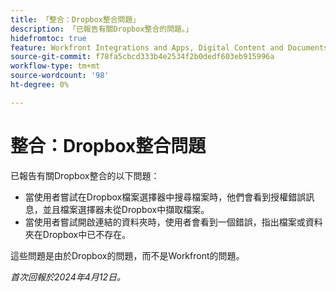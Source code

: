 ```yaml
---
title: 「整合：Dropbox整合問題」
description: 「已報告有關Dropbox整合的問題。」
hidefromtoc: true
feature: Workfront Integrations and Apps, Digital Content and Documents
source-git-commit: f78fa5cbcd333b4e2534f2b0dedf603eb915996a
workflow-type: tm+mt
source-wordcount: '98'
ht-degree: 0%

---
```



# 整合：Dropbox整合問題

已報告有關Dropbox整合的以下問題：

* 當使用者嘗試在Dropbox檔案選擇器中搜尋檔案時，他們會看到授權錯誤訊息，並且檔案選擇器未從Dropbox中擷取檔案。
* 當使用者嘗試開啟連結的資料夾時，使用者會看到一個錯誤，指出檔案或資料夾在Dropbox中已不存在。

這些問題是由於Dropbox的問題，而不是Workfront的問題。

_首次回報於2024年4月12日。_
